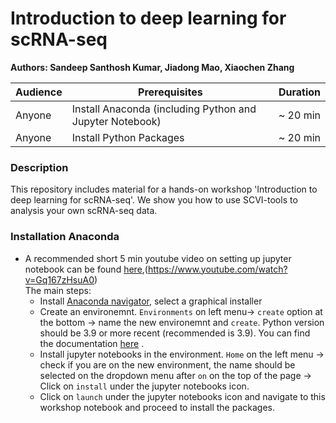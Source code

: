 # Introduction to deep learning for scRNA-seq
**Authors: Sandeep Santhosh Kumar, Jiadong Mao, Xiaochen Zhang**

| Audience      | Prerequisites | Duration    |
| ------------- | ------------- | ----------- |
| Anyone    |Install Anaconda (including Python and Jupyter Notebook)|~ 20 min    |
| Anyone    |Install Python Packages|~ 20 min    |


### Description

This repository includes material for a hands-on workshop 'Introduction to deep learning for scRNA-seq'. We show you how to use SCVI-tools to analysis your own scRNA-seq data.

### Installation Anaconda

- A recommended short 5 min youtube video on setting up jupyter notebook can be found [here](https://www.youtube.com/watch?v=Gq167zHsuA0),(https://www.youtube.com/watch?v=Gq167zHsuA0) \
  The main steps: 
    - Install [Anaconda navigator](https://www.anaconda.com/download/success), select a graphical installer
    - Create an environemnt. `Environments` on left menu-> `create` option at the bottom -> name the new environemnt and `create`. Python version should be 3.9 or more recent (recommended is 3.9). You can find the documentation [here](https://docs.anaconda.com/navigator/getting-started/) . 
    - Install jupyter notebooks in the environment. `Home` on the left menu -> check if you are on the new environment, the name should be selected on the dropdown menu after `on` on the top of the page -> Click on `install` under the jupyter notebooks icon.
    - Click on `launch` under the  jupyter notebooks icon and navigate to this workshop notebook and proceed to install the packages.
